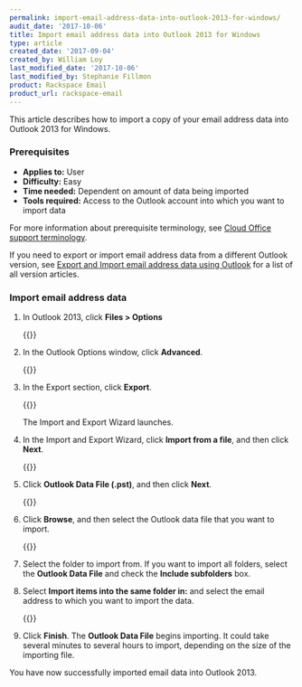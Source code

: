 ```yaml
---
permalink: import-email-address-data-into-outlook-2013-for-windows/
audit_date: '2017-10-06'
title: Import email address data into Outlook 2013 for Windows
type: article
created_date: '2017-09-04'
created_by: William Loy
last_modified_date: '2017-10-06'
last_modified_by: Stephanie Fillmon
product: Rackspace Email
product_url: rackspace-email
---
```


This article describes how to import a copy of your email address data into Outlook 2013 for Windows.

### Prerequisites

- **Applies to:** User
- **Difficulty:** Easy
- **Time needed:** Dependent on amount of data being imported
- **Tools required:** Access to the Outlook account into which you want to import data

For more information about prerequisite terminology, see [Cloud Office support terminology](/support/how-to/cloud-office-support-terminology/).


If you need to export or import email address data from a different Outlook version, see [Export and Import email address data using Outlook](/support/how-to/export-and-import-email-address-data-using-outlook) for a list of all version articles.

### Import email address data

1. In Outlook 2013, click **Files > Options**

    {{<image src="options2013.png" alt="" title="">}}

2. In the Outlook Options window, click **Advanced**.

    {{<image src="advanced2013.png" alt="" title="">}}

3. In the Export section, click **Export**.

    {{<image src="export2013.png" alt="" title="">}}
    
    The Import and Export Wizard launches.

4. In the Import and Export Wizard, click **Import from a file**, and then click **Next**.

    {{<image src="import_from_a_file2013.png" alt="" title="">}}

5. Click **Outlook Data File (.pst)**, and then click **Next**.

    {{<image src="outlook_data_file.png" alt="" title="">}}

6. Click **Browse**, and then select the Outlook data file that you want to import.

    {{<image src="browse_import2013.png" alt="" title="">}}

7. Select the folder to import from. If you want to import all folders, select the **Outlook Data File** and check the **Include subfolders** box. 

8. Select **Import items into the same folder in:** and select the email address to which you want to import the data.

    {{<image src="import_from2013.png" alt="" title="">}}

9. Click **Finish**. The **Outlook Data File** begins importing. It could take several minutes to several hours to import, depending on the size of the importing file.

You have now successfully imported email data into Outlook 2013.
